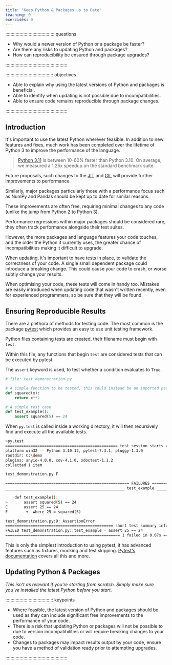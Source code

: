```yaml
---
title: "Keep Python & Packages up to Date"
teaching: 0
exercises: 0
---
```


:::::::::::::::::::::::::::::::::::::: questions

- Why would a newer version of Python or a package be faster?
- Are there any risks to updating Python and packages?
- How can reproducibility be ensured through package upgrades?

::::::::::::::::::::::::::::::::::::::::::::::::

::::::::::::::::::::::::::::::::::::: objectives

- Able to explain why using the latest versions of Python and packages is beneficial.
- Able to identify when updating is not possible due to incompatibilities. 
- Able to ensure code remains reproducible through package changes.

::::::::::::::::::::::::::::::::::::::::::::::::

## Introduction

<!-- Why it's important to use the most recent Python and packages viable -->
It's important to use the latest Python wherever feasible. In addition to new features and fixes, much work has been completed over the lifetime of Python 3 to improve the performance of the language.

> [Python 3.11](https://docs.python.org/3/whatsnew/3.11.html) is between 10-60% faster than Python 3.10. On average, we measured a 1.25x speedup on the standard benchmark suite.

Future proposals, such changes to the [JIT](https://tonybaloney.github.io/posts/python-gets-a-jit.html) and [GIL](https://peps.python.org/pep-0703/) will provide further improvements to performance.

Similarly, major packages particularly those with a performance focus such as NumPy and Pandas should be kept up to date for similar reasons.

<!-- performance regressions for major packages are rare -->
These improvements are often free, requiring minimal changes to any code (unlike the jump from Python 2 to Python 3).

Performance regressions within major packages should be considered rare, they often track performance alongside their test suites.

<!-- Not always possible due to incompatibilities -->
However, the more packages and language features your code touches, and the older the Python it currently uses, the greater chance of incompatibilities making it difficult to upgrade.

<!-- Updates may include breaking changes, important to have validation inplace to ensure results aren't affected -->
When updating, it's important to have tests in place, to validate the correctness of your code.
A single small dependent package could introduce a breaking change.
This could cause your code to crash, or worse subtly change your results.

<!-- This is also good practice when optimising your code, to ensure mistakes aren't made -->
When optimising your code, these tests will come in handy too.
Mistakes are easily introduced when updating code that wasn't written recently, even for experienced programmers, so be sure that they will be found.

## Ensuring Reproducible Results

There are a plethora of methods for testing code. The most common is the package [pytest](https://docs.pytest.org/en/latest/) which provides an easy to use unit testing framework.

Python files containing tests are created, their filename must begin with `test`.

Within this file, any functions that begin `test` are considered tests that can be executed by pytest.

The `assert` keyword is used, to test whether a condition evaluates to `True`.

```python
# file: test_demonstration.py

# A simple function to be tested, this could instead be an imported package
def squared(x):
    return x**2

# A simple test case
def test_example():
    assert squared(5) == 24
```

When `py.test` is called inside a working directory, it will then recursively find and execute all the available tests.

```sh
>py.test
================================================= test session starts =================================================
platform win32 -- Python 3.10.12, pytest-7.3.1, pluggy-1.3.0
rootdir: C:\demo
plugins: anyio-4.0.0, cov-4.1.0, xdoctest-1.1.2
collected 1 item

test_demonstration.py F                                                                                          [100%]

====================================================== FAILURES =======================================================
____________________________________________________ test_example _____________________________________________________

    def test_example():
>       assert squared(5) == 24
E       assert 25 == 24
E        +  where 25 = squared(5)

test_demonstration.py:9: AssertionError
=============================================== short test summary info ===============================================
FAILED test_demonstration.py::test_example - assert 25 == 24
================================================== 1 failed in 0.07s ==================================================
```

This is only the simplest introduction to using pytest, it has advanced features such as fixtures, mocking and test skipping.
[Pytest's documentation](https://docs.pytest.org/en/latest/how-to/index.html) covers all this and more.

<!-- todo exercise, write a test (suite?) for a provided function, to catch people not handling edge-cases-->


## Updating Python & Packages

<!-- Not as relevant if you are starting from scratch -->
*This isn't as relevant if you're starting from scratch. Simply make sure you've installed the latest Python before you start.*


<!-- todo recommended way, because Python is incredibly bad at this -->

<!-- Worth also mentioning for same reason, to have requirements.txt? -->



::::::::::::::::::::::::::::::::::::: keypoints

- Where feasible, the latest version of Python and packages should be used as they can include significant free improvements to the performance of your code.
- There is a risk that updating Python or packages will not be possible to due to version incompatibilities or will require breaking changes to your code.
- Changes to packages may impact results output by your code, ensure you have a method of validation ready prior to attempting upgrades.

::::::::::::::::::::::::::::::::::::::::::::::::
